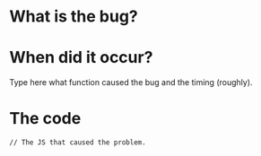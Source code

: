# What is the bug?
<!-- Describe your bug here -->

# When did it occur?

Type here what function caused the bug and the timing (roughly).

# The code

```
// The JS that caused the problem.
```
